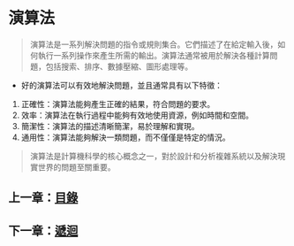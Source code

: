 # 演算法

> 演算法是一系列解決問題的指令或規則集合。它們描述了在給定輸入後，如何執行一系列操作來產生所需的輸出。演算法通常被用於解決各種計算問題，包括搜索、排序、數據壓縮、圖形處理等。

- 好的演算法可以有效地解決問題，並且通常具有以下特徵：

1. 正確性：演算法能夠產生正確的結果，符合問題的要求。
2. 效率：演算法在執行過程中能夠有效地使用資源，例如時間和空間。
3. 簡潔性：演算法的描述清晰簡潔，易於理解和實現。
4. 通用性：演算法能夠解決一類問題，而不僅僅是特定的情況。
   
> 演算法是計算機科學的核心概念之一，對於設計和分析複雜系統以及解決現實世界的問題至關重要。

## 上一章：[目錄](https://github.com/xixa3333/algorithm/blob/main/%E7%9B%AE%E9%8C%84.md)
## 下一章：[遞迴](https://github.com/xixa3333/algorithm/blob/main/%E9%81%9E%E8%BF%B4.md)
